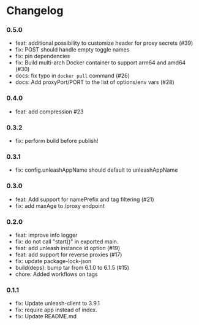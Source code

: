 # Changelog

### 0.5.0
- feat: additional possibility to customize header for proxy secrets (#39)
- fix: POST should handle empty toggle names
- fix: pin dependencies
- fix: Build multi-arch Docker container to support arm64 and amd64 (#30)
- docs: fix typo in `docker pull` command (#26)
- docs: Add proxyPort/PORT to the list of options/env vars (#28)

### 0.4.0
- feat: add compression #23

### 0.3.2
- fix: perform build before publish!

### 0.3.1

- fix: config.unleashAppName should default to unleashAppName

### 0.3.0

- feat: Add support for namePrefix and tag filtering (#21)
- fix: add maxAge to /proxy endpoint

### 0.2.0

- feat: improve info logger
- fix: do not call "start()" in exported main.
- feat: add unleash instance id option (#19)
- feat: add support for reverse proxies (#17)
- fix: update package-lock-json
- build(deps): bump tar from 6.1.0 to 6.1.5 (#15)
- chore: Added workflows on tags


### 0.1.1
- fix: Update unleash-client to 3.9.1
- fix: require app instead of index.
- fix: Update README.md
